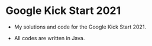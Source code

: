 # Google Kick Start 2021

- My solutions and code for the Google Kick Start 2021.

- All codes are written in Java.
